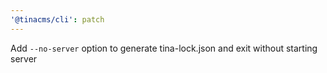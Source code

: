```yaml
---
'@tinacms/cli': patch
---
```


Add `--no-server` option to generate tina-lock.json and exit without starting server
